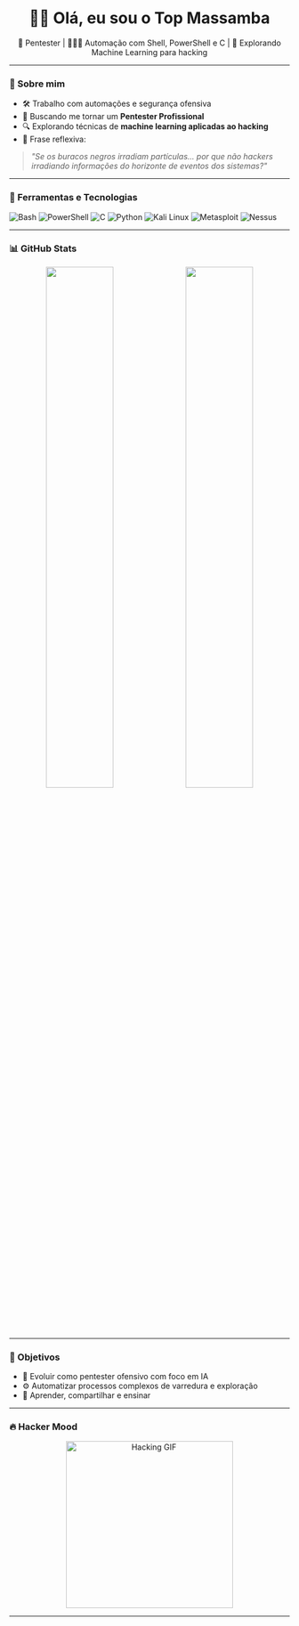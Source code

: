 <h1 align="center">👋🏽 Olá, eu sou o Top Massamba</h1>

<p align="center">🔧 Pentester | 👨🏾‍💻 Automação com Shell, PowerShell e C | 🤖 Explorando Machine Learning para hacking</p>

---

### 🧠 Sobre mim

- 🛠️ Trabalho com automações e segurança ofensiva
- 🧪 Buscando me tornar um **Pentester Profissional**
- 🔍 Explorando técnicas de **machine learning aplicadas ao hacking**
- 💭 Frase reflexiva:
> *"Se os buracos negros irradiam partículas... por que não hackers irradiando informações do horizonte de eventos dos sistemas?"*

---

### 🧰 Ferramentas e Tecnologias

![Bash](https://img.shields.io/badge/-Bash-1f1f1f?style=flat&logo=gnu-bash)
![PowerShell](https://img.shields.io/badge/-PowerShell-1f1f1f?style=flat&logo=powershell)
![C](https://img.shields.io/badge/-C-1f1f1f?style=flat&logo=c)
![Python](https://img.shields.io/badge/-Python-1f1f1f?style=flat&logo=python)
![Kali Linux](https://img.shields.io/badge/-Kali_Linux-1f1f1f?style=flat&logo=kalilinux)
![Metasploit](https://img.shields.io/badge/-Metasploit-1f1f1f?style=flat&logo=metasploit)
![Nessus](https://img.shields.io/badge/-Nessus-1f1f1f?style=flat&logo=tenable)

---

### 📊 GitHub Stats

<p align="center">
  <img src="https://github-readme-stats.vercel.app/api?username=top-massamba&show_icons=true&theme=tokyonight" width="49%" />
  <img src="https://github-readme-stats.vercel.app/api/top-langs/?username=top-massamba&layout=compact&theme=tokyonight" width="49%" />
</p>

---

### 🎯 Objetivos

- 📌 Evoluir como pentester ofensivo com foco em IA
- ⚙️ Automatizar processos complexos de varredura e exploração
- 🧠 Aprender, compartilhar e ensinar

---

### 🔥 Hacker Mood

<p align="center">
  <img src="https://media.giphy.com/media/LmNwrBhejkK9EFP504/giphy.gif" width="300" alt="Hacking GIF"/>
</p>

---

<!-- Futuro espaço para contatos -->
<!-- 📫 Entre em contato: (em construção...) -->

